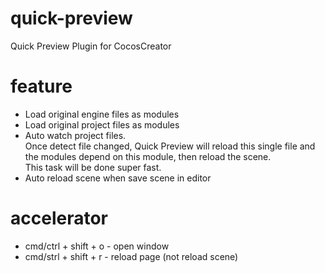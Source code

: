 # quick-preview
Quick Preview Plugin for CocosCreator

# feature
- Load original engine files as modules
- Load original project files as modules
- Auto watch project files.    
  Once detect file changed, Quick Preview will reload this single file and the modules depend on this module, then reload the scene.   
  This task will be done super fast.
- Auto reload scene when save scene in editor

# accelerator 
- cmd/ctrl + shift + o - open window
- cmd/strl + shift + r - reload page (not reload scene)
